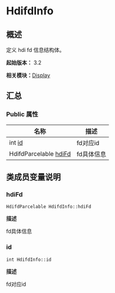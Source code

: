 # HdifdInfo


## 概述

定义 hdi fd 信息结构体。

**起始版本：** 3.2

**相关模块：**[Display](_display_v10.md)


## 汇总


### Public 属性

| 名称 | 描述 | 
| -------- | -------- |
| int [id](#id) | fd对应id  | 
| HdifdParcelable [hdiFd](#hdifd) | fd具体信息  | 


## 类成员变量说明


### hdiFd

```
HdifdParcelable HdifdInfo::hdiFd
```
**描述**

fd具体信息


### id

```
int HdifdInfo::id
```
**描述**

fd对应id
